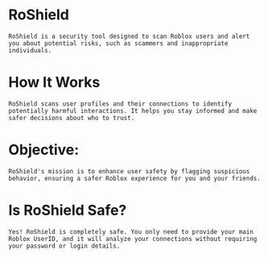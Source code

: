 # RoShield
    RoShield is a security tool designed to scan Roblox users and alert you about potential risks, such as scammers and inappropriate individuals.

# How It Works
    RoShield scans user profiles and their connections to identify potentially harmful interactions. It helps you stay informed and make safer decisions about who to trust.

# Objective:
    RoShield's mission is to enhance user safety by flagging suspicious behavior, ensuring a safer Roblox experience for you and your friends.

# Is RoShield Safe?
    Yes! RoShield is completely safe. You only need to provide your main Roblox UserID, and it will analyze your connections without requiring your password or login details.
